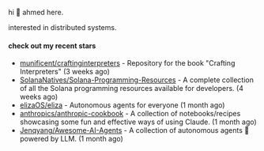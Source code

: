 hi 👋 ahmed here.

interested in distributed systems.

#### check out my recent stars

- [munificent/craftinginterpreters](https://github.com/munificent/craftinginterpreters) - Repository for the book &#34;Crafting Interpreters&#34; (3 weeks ago)
- [SolanaNatives/Solana-Programming-Resources](https://github.com/SolanaNatives/Solana-Programming-Resources) - A complete collection of all the Solana programming resources available for developers. (4 weeks ago)
- [elizaOS/eliza](https://github.com/elizaOS/eliza) - Autonomous agents for everyone (1 month ago)
- [anthropics/anthropic-cookbook](https://github.com/anthropics/anthropic-cookbook) - A collection of notebooks/recipes showcasing some fun and effective ways of using Claude. (1 month ago)
- [Jenqyang/Awesome-AI-Agents](https://github.com/Jenqyang/Awesome-AI-Agents) - A collection of autonomous agents 🤖️ powered by LLM. (1 month ago)

